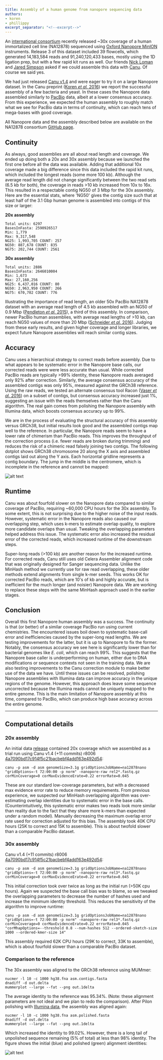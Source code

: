 ```yaml
---
title: Assembly of a human genome from nanopore sequencing data
authors:
- koren
- phillippy
excerpt_separator: "<!--excerpt-->"
---
```

An [international consortium](https://github.com/nanopore-wgs-consortium/NA12878) recently released ~30x coverage of a human immortalized cell line (NA12878) sequenced using [Oxford Nanopore MinION](https://nanoporetech.com) instruments. Release 3 of this dataset included 39 flowcells, which generated 14,183,584 reads and 91,240,120,433 bases, mostly using the 1D ligation prep, but with a few rapid kit runs as well. Our friends [Nick Loman](https://twitter.com/pathogenomenick) and [Jared Simpson](https://twitter.com/jaredtsimpson/) asked if we could assemble this data with [Canu](http://canu.readthedocs.io/en/latest/). Of course we said yes.

<!--excerpt-->

We had just released [Canu v1.4](https://github.com/marbl/canu/releases) and were eager to try it on a large Nanopore dataset. In the Canu preprint ([Koren *et al.* 2016](https://doi.org/10.1101/071282)) we report the successful assembly of a few bacteria and yeast. In these cases the Nanopore data assembled similarly to [PacBio](http://www.pacb.com) data, albeit at a lower consensus accuracy. From this experience, we expected the human assembly to roughly match what we see for PacBio data in terms of continuity, which can reach tens of mega-bases with good coverage.

All Nanopore data and the assembly described below are available on the NA12878 consortium [GitHub page](https://github.com/nanopore-wgs-consortium/NA12878).

## Continuity
As always, good assemblies are all about read length and coverage. We ended up doing both a 20x and 30x assembly because we launched the first one before all the data was available. Adding that additional 10x coverage made a big difference since this data included the rapid kit runs, which included the longest reads (some more 100 kb). Although the average read length did not change significantly between the two read sets (6.5 kb for both), the coverage in reads >10 kb increased from 10x to 16x. This resulted in a respectable contig NG50 of 3 Mbp for the 30x assembly. Here are the essential stats, where 'NG50' gives the contig size such that at least half of the 3.1 Gbp human genome is assembled into contigs of this size or larger:

**20x assembly**

```
Total units: 6297
BasesInFasta: 2590926517
Min: 1,779
Max: 9,317,548
NG25: 1,993,705 COUNT: 257
NG50: 887,678 COUNT: 835
NG75: 202,744 COUNT: 2561
```

**30x assembly**

```
Total units: 2886
BasesInFasta: 2646010004
Min: 1,673
Max: 27,160,256
NG25: 6,437,016 COUNT: 80
NG50: 2,963,950 COUNT: 266
NG75: 670,702 COUNT: 776
```

Illustrating the importance of read length, an older 50x PacBio NA12878 dataset with an average read length of 4.5 kb assembled with an NG50 of 0.9 Mbp ([Pendleton *et al.* 2015](https://doi.org/10.1038/nmeth.3454)), a third of this assembly. In comparison, newer PacBio human assemblies, with average read lengths of >10 kb, can reach NG50 values of more than 20 Mbp ([Schneider *et al.* 2016](https://doi.org/10.1101/072116)). Judging from these early results, and given higher coverage and longer libraries, we expect future Nanopore assemblies will reach similar contig sizes.

## Accuracy
Canu uses a hierarchical strategy to correct reads before assembly. Due to what appears to be systematic error in the Nanopore base calls, our corrected reads were were less accurate than usual. While corrected PacBio reads are typically >99% identity, these Nanopore reads averaged only 92% after correction. Similarly, the average consensus accuracy of the assembled contigs was only 95%, measured against the GRCh38 reference. Using the raw reads, we tested an alternate consensus tool Racon ([Vaser *et al.* 2016](https://doi.org/10.1101/068122)) on a subset of contigs, but consensus accuracy increased just 1%, suggesting an issue with the reads themselves rather than the Canu algorithm. The real gain comes from polishing the Nanopore assembly with Illumina data, which boosts consensus accuracy up to 99%.

We are in the process of evaluating the structural accuracy of this assembly versus GRCh38, but initial results look good and the assembled contigs map well to the reference. In particular, the Nanopore reads seem to have a lower rate of chimerism than PacBio reads. This improves the throughput of the correction process (i.e. fewer reads are broken during trimming) and reduces the risk of a chimeric read falsely joining two contigs. The following dotplot shows GRCh38 chromosome 20 along the X axis and assembled contigs laid out along the Y axis. Each horizontal gridline represents a contig boundary. The jump in the middle is the centromere, which is incomplete in the reference and cannot be mapped:

![alt text](/downloads/NA12878.chr20.png "chr20 alignment dotplot")

## Runtime
Canu was about fourfold slower on the Nanopore data compared to similar coverage of PacBio, requiring ~60,000 CPU hours for the 30x assembly. To some extent, this is not surprising due to the higher noise of the input reads. However, systematic error in the Nanopore reads also caused our overlapping step, which uses k-mers to estimate overlap quality, to explore more candidate overlaps than usual. Tweaking the overlapping parameters helped address this issue. The systematic error also increased the residual error of the corrected reads, which increased runtime of the downstream steps.

Super-long reads (>100 kb) are another reason for the increased runtime. For corrected reads, Canu still uses old Celera Assembler alignment code that was originally designed for Sanger sequencing data. Unlike the MinHash method we currently use for raw read overlapping, these older methods extend alignments from single k-mer seeds. This works OK for corrected PacBio reads, which are 10's of kb and highly accurate, but is inefficient for the much longer (and noisier) Nanopore data. We are working to replace these steps with the same MinHash approach used in the earlier stages.

## Conclusion
Overall this first Nanopore human assembly was a success. The continuity is that (or better) of a similar coverage PacBio run using current chemistries. The encountered issues boil down to systematic base-call error and inefficiencies caused by the super-long read lengths. We are testing improvements for the latter, but it is up to Nanopore to fix the former. Notably, the consensus accuracy we see here is significantly lower than for bacterial genomes like *E. coli*, which can reach 99%. This suggests that the Nanopore base caller is underperforming on human, either due to DNA modifications or sequence contexts not seen in the training data. We are also testing improvements to the Canu correction module to make better use of the data we have. Until these issues can be resolved, polishing Nanopore assemblies with Illumina data can improve accuracy in the unique regions of the genome. However, this approach does leave some sequence uncorrected because the Illumina reads cannot be uniquely mapped to the entire genome. This is the main limitation of Nanopore assembly at this time, compared to PacBio, which can produce high base accuracy across the entire genome.

---

## Computational details

### 20x assembly
An initial data [release](https://github.com/nanopore-wgs-consortium/NA12878/blob/bc35bead802acee70a7faf94296b83ff71f18ed6/README.md) contained 20x coverage which we assembled as a trial run using Canu v1.4 (+11 commits) r8006 [4a7090bd17c914f5c21bacbebf4add163e492d54](https://github.com/marbl/canu/tree/4a7090bd17c914f5c21bacbebf4add163e492d54):

```shell
canu -p asm -d asm genomeSize=3.1g gridOptionsJobName=na12878nano "gridOptions=-t 72:00:00 -p norm" -nanopore-raw rel2*.fastq.gz corMinCoverage=0 corMaxEvidenceErate=0.22 errorRate=0.045
```

These are our standard low-coverage parameters, but with a decreased max evidence error rate to reduce memory requirements. From previous experience, we suspected our MinHash overlapping algorithm was over-estimating overlap identities due to systematic error in the base calls. (Counterintuitively, this systematic error makes two reads look more similar than reality due to the fact that they share more k-mers than expected under a random model). Manually decreasing the maximum overlap error rate used for correction adjusted for this bias. The assembly took 40K CPU hours (25K to correct and 15K to assemble). This is about twofold slower than a comparable PacBio dataset.

### 30x assembly
Canu v1.4 (+11 commits) r8006 [4a7090bd17c914f5c21bacbebf4add163e492d54](https://github.com/marbl/canu/tree/4a7090bd17c914f5c21bacbebf4add163e492d54):

```shell
canu -p asm -d asm genomeSize=3.1g gridOptionsJobName=na12878nano "gridOptions=-t 72:00:00 -p norm" -nanopore-raw rel3*.fastq.gz corMinCoverage=0 corMaxEvidenceErate=0.22 errorRate=0.045
```

This initial correction took over twice as long as the initial run (>50K cpu hours). Again we suspected the base call bias was to blame, so we tweaked the overlapping parameters to decrease the number of hashes used and increase the minimum identity threshold. This reduces the sensitivity of the algorithm to improve runtime:

```shell
canu -p asm -d asm genomeSize=3.1g gridOptionsJobName=na12878nano "gridOptions=-t 72:00:00 -p norm" -nanopore-raw rel3*.fastq.gz corMinCoverage=0 corMaxEvidenceErate=0.22 errorRate=0.045 "corMhapOptions=--threshold 0.8 --num-hashes 512 --ordered-sketch-size 1000 --ordered-kmer-size 14"
```

This assembly required 62K CPU hours (29K to correct, 33K to assemble), which is about fourfold slower than a comparable PacBio dataset.

### Comparison to the reference
The 30x assembly was aligned to the GRCh38 reference using MUMmer:

```shell
nucmer -l 10 -c 1000 hg38.fna asm.contigs.fasta
dnadiff -d out.delta
mummerplot --large --fat --png out.1delta
```

The average identity to the reference was 95.34%. (Note: these alignment parameters are not ideal and we plan to redo the comparison). After Pilon polishing with [Illumina data](http://www.ebi.ac.uk/ena/data/view/PRJEB2890), the assembly was aligned again:

```shell
nucmer -l 10 -c 1000 hg38.fna asm.polished.fasta
dnadiff -d out.delta
mummerplot --large --fat --png out.1delta
```

Which increased the identity to 99.02%. However, there is a long tail of unpolished sequence remaining (5% of total) at less than 98% identity. The figure shows the initial (blue) and polished (green) alignment identities:

![alt text](/downloads/NA12878.identity.png "Sequence identity")
